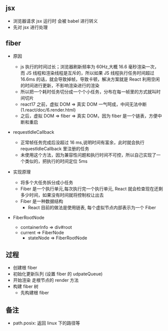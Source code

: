 ## jsx

- 浏览器请求 jsx 运行时 会被 babel 进行转义
- 先对 jsx 进行处理

## fiber

- 原因
  - js 执行的时间过长；浏览器刷新频率为 60Hz,大概 16.6 毫秒渲染一次，而 JS 线程和渲染线程是互斥的，所以如果 JS 线程执行任务时间超过 16.6ms 的话，就会导致掉帧，导致卡顿，解决方案就是 React 利用空闲的时间进行更新，不影响渲染进行的渲染
  - 所以把一个耗时任务切分成一个个小任务，分布在每一帧里的方式就叫时间切片
  - react17 之前，虚拟 DOM => 真实 DOM 一气呵成，中间无法中断 (1.react/doc/6.render.html)
  - 之后，虚拟 DOM => fiber => 真实 DOM，因为 fiber 是一个链表，方便中断和重启
- requestIdleCallback
  - 正常帧任务完成后没超过 16 ms,说明时间有富余，此时就会执行 requestIdleCallback 里注册的任务
  - 未使用这个方法，因为兼容性问题和执行时间不可控，所以自己实现了一个类似的，把执行的时间定位 5ms
- 实现原理

  - 将多个大任务拆分成小任务
  - Fiber 是一个执行单元,每次执行完一个执行单元, React 就会检查现在还剩多少时间，如果没有时间就将控制权让出去
  - Fiber 是一种数据结构
    - React 目前的做法是使用链表, 每个虚拟节点内部表示为一个 Fiber

- FiberRootNode
  - containerInfo => div#root
  - current => FiberNode
    - stateNode => FiberRootNode

## 过程

- 创建根 fiber
- 初始化更新队列 (设置 fiber 的 udpateQueue)
- 开始渲染 走根节点的 render 方法
- 构建 fiber 树
  - 先构建根 fiber

## 备注

- path.posix: 返回 linux 下的路径等
